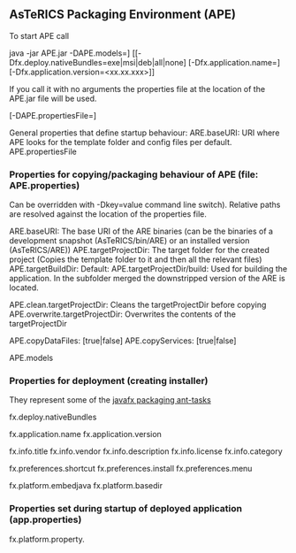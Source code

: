 ## AsTeRICS Packaging Environment (APE)

To start APE call

java -jar APE.jar -DAPE.models=<URI to models dirs or files>] [[-Dfx.deploy.nativeBundles=exe|msi|deb|all|none] [-Dfx.application.name=<name of application>] [-Dfx.application.version=<xx.xx.xxx>]]

If you call it with no arguments the properties file at the location of the APE.jar file will be used.

[-DAPE.propertiesFile=<URI to APE.properties file>]

General properties that define startup behaviour:
ARE.baseURI: URI where APE looks for the template folder and config files per default.
APE.propertiesFile


### Properties for copying/packaging behaviour of APE (file: APE.properties)
Can be overridden with -Dkey=value command line switch). Relative paths are resolved against the location of the properties file.

ARE.baseURI: The base URI of the ARE binaries (can be the binaries of a development snapshot (AsTeRICS/bin/ARE) or an installed version (AsTeRICS/ARE))
APE.targetProjectDir: The target folder for the created project (Copies the template folder to it and then all the relevant files)
APE.targetBuildDir: Default: APE.targetProjectDir/build: Used for building the application. In the subfolder merged the downstripped version of the ARE is located.

APE.clean.targetProjectDir: Cleans the targetProjectDir before copying
APE.overwrite.targetProjectDir: Overwrites the contents of the targetProjectDir


APE.copyDataFiles: [true|false]
APE.copyServices: [true|false]



APE.models

### Properties for deployment (creating installer)
They represent some of the [javafx packaging ant-tasks](https://docs.oracle.com/javase/8/docs/technotes/guides/deploy/javafx_ant_task_reference.html)

fx.deploy.nativeBundles

fx.application.name
fx.application.version

fx.info.title
fx.info.vendor
fx.info.description
fx.info.license
fx.info.category

fx.preferences.shortcut
fx.preferences.install
fx.preferences.menu

fx.platform.embedjava
fx.platform.basedir

### Properties set during startup of deployed application (app.properties)
fx.platform.property.<name>
